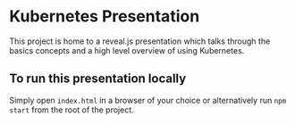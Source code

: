 # Kubernetes Presentation

This project is home to a reveal.js presentation which talks through the basics concepts and a high level overview of using Kubernetes.

## To run this presentation locally

Simply open `index.html` in a browser of your choice or alternatively run `npm start` from the root of the project.